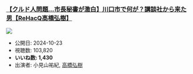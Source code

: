 ### [【クルド人問題…市長秘書が激白】川口市で何が？講談社から来た男【ReHacQ高橋弘樹】](https://www.youtube.com/watch?v=ha1-6O9uJK8)
[![](https://img.youtube.com/vi/ha1-6O9uJK8/sddefault.jpg)](https://www.youtube.com/watch?v=ha1-6O9uJK8)
-   公開日: 2024-10-23
-   視聴数: 103,820
-   **いいね数: 1,430**
-   出演者: 小見山祐紀, [高橋弘樹](/rehacq_fan/people/高橋弘樹 "wikilink")
